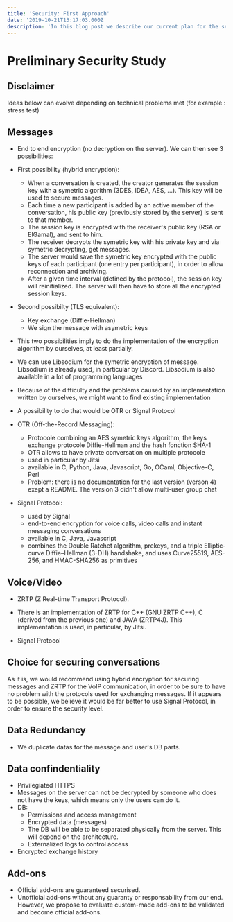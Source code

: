 ```yaml
---
title: 'Security: First Approach'
date: '2019-10-21T13:17:03.000Z'
description: 'In this blog post we describe our current plan for the security measures of the project, both physical and virtual.'
---
```


# Preliminary Security Study

## Disclaimer

Ideas below can evolve depending on technical problems met (for example : stress test)

## Messages

- End to end encryption (no decryption on the server). We can then see 3 possibilities:
- First possibility (hybrid encryption):

  - When a conversation is created, the creator generates the session key with a symetric algorithm (3DES, IDEA, AES, ...). This key will be used to secure messages.
  - Each time a new participant is added by an active member of the conversation, his public key (previously stored by the server) is sent to that member.
  - The session key is encrypted with the receiver's public key (RSA or ElGamal), and sent to him.
  - The receiver decrypts the symetric key with his private key and via symetric decrypting, get messages.
  - The server would save the symetric key encrypted with the public keys of each participant (one entry per participant), in order to allow reconnection and archiving.
  - After a given time interval (defined by the protocol), the session key will reinitialized. The server will then have to store all the encrypted session keys.

- Second possibilty (TLS equivalent):

  - Key exchange (Diffie-Hellman)
  - We sign the message with asymetric keys

- This two possibilities imply to do the implementation of the encryption algorithm by ourselves, at least partially.
- We can use Libsodium for the symetric encryption of message. Libsodium is already used, in particular by Discord. Libsodium is also available in a lot of programming languages

- Because of the difficulty and the problems caused by an implementation written by ourselves, we might want to find existing implementation
- A possibility to do that would be OTR or Signal Protocol

- OTR (Off-the-Record Messaging):

  - Protocole combining an AES symetric keys algorithm, the keys exchange protocole Diffie-Hellman and the hash fonction SHA-1
  - OTR allows to have private conversation on multiple protocole
  - used in particular by Jitsi
  - available in C, Python, Java, Javascript, Go, OCaml, Objective-C, Perl
  - Problem: there is no documentation for the last version (verson 4) exept a README. The version 3 didn't allow multi-user group chat

- Signal Protocol:
  - used by Signal
  - end-to-end encryption for voice calls, video calls and instant messaging conversations
  - available in C, Java, Javascript
  - combines the Double Ratchet algorithm, prekeys, and a triple Elliptic-curve Diffie–Hellman (3-DH) handshake, and uses Curve25519, AES-256, and HMAC-SHA256 as primitives

## Voice/Video

- ZRTP (Z Real-time Transport Protocol).
- There is an implementation of ZRTP for C++ (GNU ZRTP C++), C (derived from the previous one) and JAVA (ZRTP4J). This implementation is used, in particular, by Jitsi.

- Signal Protocol

## Choice for securing conversations

As it is, we would recommend using hybrid encryption for securing messages and ZRTP for the VoIP communication, in order to be sure to have no problem with the protocols used for exchanging messages.
If it appears to be possible, we believe it would be far better to use Signal Protocol, in order to ensure the security level.

## Data Redundancy

- We duplicate datas for the message and user's DB parts.

## Data confindentiality

- Privilegiated HTTPS
- Messages on the server can not be decrypted by someone who does not have the keys, which means only the users can do it.
- DB:
  - Permissions and access management
  - Encrypted data (messages)
  - The DB will be able to be separated physically from the server. This will depend on the architecture.
  - Externalized logs to control access
- Encrypted exchange history

## Add-ons

- Official add-ons are guaranteed securised.
- Unofficial add-ons without any guaranty or responsability from our end. However, we propose to evaluate custom-made add-ons to be validated and become official add-ons.
